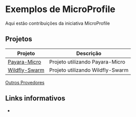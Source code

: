 # Exemplos de MicroProfile
Aqui estão contribuições da iniciativa MicroProfile

## Projetos

Projeto         | Descrição
--------------- | -------------
[Payara-Micro](https://github.com/SouJava-Rio/soujava-rio-labs/tree/master/microprofile/payara-micro) | Projeto utilizando Payara-Micro
[Wildfly-Swarm](https://github.com/SouJava-Rio/soujava-rio-labs/tree/master/microprofile/wildfly-swarm) | Projeto utilizando Wildfly-Swarm
[Outros Provedores]()


## Links informativos

* 
